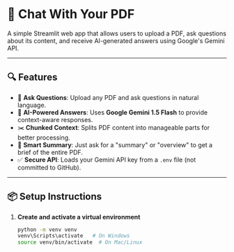 # 📄 Chat With Your PDF

A simple Streamlit web app that allows users to upload a PDF, ask questions about its content, and receive AI-generated answers using Google's Gemini API.

---

## 🔍 Features

- 🧠 **Ask Questions**: Upload any PDF and ask questions in natural language.
- 🤖 **AI-Powered Answers**: Uses **Google Gemini 1.5 Flash** to provide context-aware responses.
- ✂️ **Chunked Context**: Splits PDF content into manageable parts for better processing.
- 📝 **Smart Summary**: Just ask for a "summary" or "overview" to get a brief of the entire PDF.
- ✅ **Secure API**: Loads your Gemini API key from a `.env` file (not committed to GitHub).

---

## 📦 Setup Instructions

1. **Create and activate a virtual environment**
   ```bash
   python -m venv venv
   venv\Scripts\activate   # On Windows
   source venv/bin/activate  # On Mac/Linux
